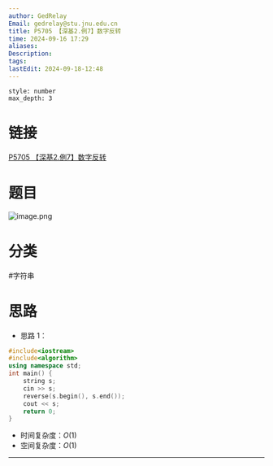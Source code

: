 ```yaml
---
author: GedRelay
Email: gedrelay@stu.jnu.edu.cn
title: P5705 【深基2.例7】数字反转
time: 2024-09-16 17:29
aliases: 
Description: 
tags: 
lastEdit: 2024-09-18-12:48
---
```


```toc
style: number
max_depth: 3
```

# 链接
[P5705 【深基2.例7】数字反转](https://www.luogu.com.cn/problem/P5705) 

# 题目
![image.png](https://ged-pic-bed.oss-cn-guangzhou.aliyuncs.com/img/202409161730966.png)


# 分类
#字符串 

# 思路
- 思路 1：


```cpp
#include<iostream>
#include<algorithm>
using namespace std;
int main() {
    string s;
    cin >> s;
    reverse(s.begin(), s.end());
    cout << s;
    return 0;
}
```


- 时间复杂度：${O\left( 1 \right)  }$ 
- 空间复杂度：${O\left( 1 \right)  }$ 


---

